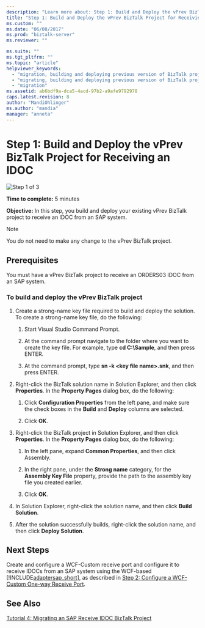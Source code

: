 ```yaml
---
description: "Learn more about: Step 1: Build and Deploy the vPrev BizTalk Project for Receiving an IDOC"
title: "Step 1: Build and Deploy the vPrev BizTalk Project for Receiving an IDOC | Microsoft Docs"
ms.custom: ""
ms.date: "06/08/2017"
ms.prod: "biztalk-server"
ms.reviewer: ""

ms.suite: ""
ms.tgt_pltfrm: ""
ms.topic: "article"
helpviewer_keywords: 
  - "migration, building and deploying previous version of BizTalk project for receiving an IDOC"
  - "migrating, building and deploying previous version of BizTalk project for receiving an IDOC"
  - "migration"
ms.assetid: ab6bdf9a-dca5-4acd-97b2-a9afe9792978
caps.latest.revision: 8
author: "MandiOhlinger"
ms.author: "mandia"
manager: "anneta"
---
```

# Step 1: Build and Deploy the vPrev BizTalk Project for Receiving an IDOC
![Step 1 of 3](../../adapters-and-accelerators/adapter-oracle-database/media/step-1of3.gif "Step_1of3")  
  
 **Time to complete:** 5 minutes  
  
 **Objective:** In this step, you build and deploy your existing vPrev BizTalk project to receive an IDOC from an SAP system.  
  
> [!NOTE]
>  You do not need to make any change to the vPrev BizTalk project.  
  
## Prerequisites  
 You must have a vPrev BizTalk project to receive an ORDERS03 IDOC from an SAP system.  
  
### To build and deploy the vPrev BizTalk project  
  
1.  Create a strong-name key file required to build and deploy the solution. To create a strong-name key file, do the following:  
  
    1.  Start Visual Studio Command Prompt.  
  
    2.  At the command prompt navigate to the folder where you want to create the key file. For example, type **cd C:\Sample**, and then press ENTER.  
  
    3.  At the command prompt, type **sn -k \<key file name\>.snk**, and then press ENTER.  
  
2.  Right-click the BizTalk solution name in Solution Explorer, and then click **Properties**. In the **Property Pages** dialog box, do the following:  
  
    1.  Click **Configuration Properties** from the left pane, and make sure the check boxes in the **Build** and **Deploy** columns are selected.  
  
    2.  Click **OK**.  
  
3.  Right-click the BizTalk project in Solution Explorer, and then click **Properties**. In the **Property Pages** dialog box, do the following:  
  
    1.  In the left pane, expand **Common Properties**, and then click Assembly.  
  
    2.  In the right pane, under the **Strong name** category, for the **Assembly Key File** property, provide the path to the assembly key file you created earlier.  
  
    3.  Click **OK**.  
  
4.  In Solution Explorer, right-click the solution name, and then click **Build Solution**.  
  
5.  After the solution successfully builds, right-click the solution name, and then click **Deploy Solution**.  
  
## Next Steps  
 Create and configure a WCF-Custom receive port and configure it to receive IDOCs from an SAP system using the WCF-based [!INCLUDE[adaptersap_short](../../includes/adaptersap-short-md.md)], as described in [Step 2: Configure a WCF-Custom One-way Receive Port](../../adapters-and-accelerators/adapter-sap/step-2-configure-a-wcf-custom-one-way-receive-port.md).  
  
## See Also  
 [Tutorial 4: Migrating an SAP Receive IDOC BizTalk Project](../../adapters-and-accelerators/adapter-sap/tutorial-4-migrating-an-sap-receive-idoc-biztalk-project.md)
